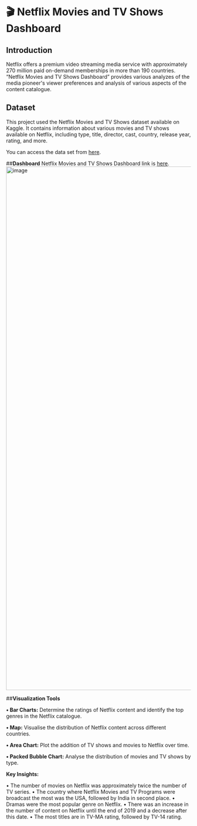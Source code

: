 # 🎬 Netflix Movies and TV Shows Dashboard
 
## **Introduction**
Netflix offers a premium video streaming media service with approximately 270 million paid on-demand memberships in more than 190 countries. 
“Netflix Movies and TV Shows Dashboard” provides various analyzes of the media pioneer's viewer preferences
and analysis of various aspects of the content catalogue.

## **Dataset**
This project used the Netflix Movies and TV Shows dataset available on Kaggle. It contains information about various movies and TV shows available on Netflix, including type, title, director, cast, country, release year, rating, and more.

You can access the data set from [here](https://www.kaggle.com/datasets/shivamb/netflix-shows?resource=download).

##**Dashboard**
Netflix Movies and TV Shows Dashboard link is [here](https://public.tableau.com/app/profile/cigdem.sahin/viz/Netflix_17129697361510/Netflix).
<img width="1425" alt="image" src="https://github.com/Cigdem-Sahin/-Netflix-Movies-and-TV-Shows-Dashboard-/assets/166864144/0979c97d-e6d1-4c44-9da1-630c0ffa5f7a">

 
##**Visualization Tools**

**•	Bar Charts:** Determine the ratings of Netflix content and identify the top genres in the Netflix catalogue.

**•	Map:** Visualise the distribution of Netflix content across different countries.

**•	Area Chart:** Plot the addition of TV shows and movies to Netflix over time.

**•	Packed Bubble Chart:** Analyse the distribution of movies and TV shows by type.

**Key Insights:**

•	The number of movies on Netflix was approximately twice the number of TV series.
•	The country where Netflix Movies and TV Programs were broadcast the most was the USA, followed by India in second place.
•	Dramas were the most popular genre on Netflix.
•	There was an increase in the number of content on Netflix until the end of 2019 and a decrease after this date.
•	The most titles are in TV-MA rating, followed by TV-14 rating.

